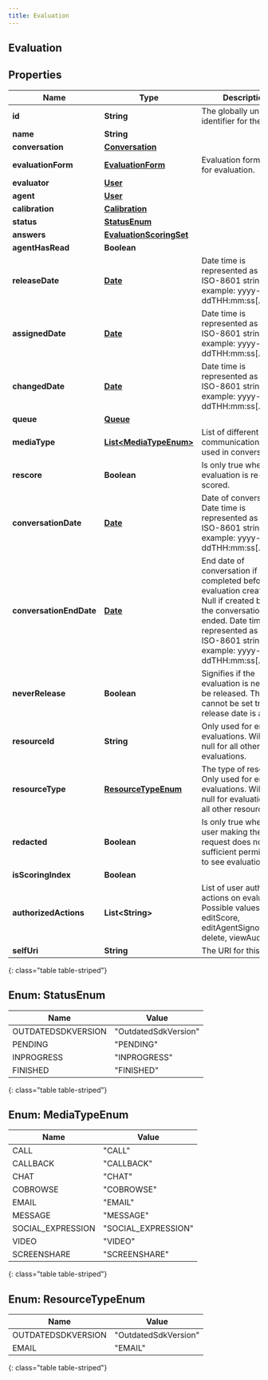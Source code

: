 ```yaml
---
title: Evaluation
---
```


## Evaluation

## Properties

| Name                    | Type                                                                     | Description                                                                                                                                                                                                     | Notes      |
| ----------------------- | ------------------------------------------------------------------------ | --------------------------------------------------------------------------------------------------------------------------------------------------------------------------------------------------------------- | ---------- |
| **id**                  | <!----><!---->**String**<!---->                                          | The globally unique identifier for the object.                                                                                                                                                                  | [optional] |
| **name**                | <!----><!---->**String**<!---->                                          |                                                                                                                                                                                                                 | [optional] |
| **conversation**        | <!----><!---->[**Conversation**](Conversation.md)<!---->                 |                                                                                                                                                                                                                 | [optional] |
| **evaluationForm**      | <!----><!---->[**EvaluationForm**](EvaluationForm.md)<!---->             | Evaluation form used for evaluation.                                                                                                                                                                            | [optional] |
| **evaluator**           | <!----><!---->[**User**](User.md)<!---->                                 |                                                                                                                                                                                                                 | [optional] |
| **agent**               | <!----><!---->[**User**](User.md)<!---->                                 |                                                                                                                                                                                                                 | [optional] |
| **calibration**         | <!----><!---->[**Calibration**](Calibration.md)<!---->                   |                                                                                                                                                                                                                 | [optional] |
| **status**              | [**StatusEnum**](#StatusEnum)<!---->                                     |                                                                                                                                                                                                                 | [optional] |
| **answers**             | <!----><!---->[**EvaluationScoringSet**](EvaluationScoringSet.md)<!----> |                                                                                                                                                                                                                 | [optional] |
| **agentHasRead**        | <!----><!---->**Boolean**<!---->                                         |                                                                                                                                                                                                                 | [optional] |
| **releaseDate**         | <!----><!---->[**Date**](Date.md)<!---->                                 | Date time is represented as an ISO-8601 string. For example: yyyy-MM-ddTHH:mm:ss[.mmm]Z                                                                                                                         | [optional] |
| **assignedDate**        | <!----><!---->[**Date**](Date.md)<!---->                                 | Date time is represented as an ISO-8601 string. For example: yyyy-MM-ddTHH:mm:ss[.mmm]Z                                                                                                                         | [optional] |
| **changedDate**         | <!----><!---->[**Date**](Date.md)<!---->                                 | Date time is represented as an ISO-8601 string. For example: yyyy-MM-ddTHH:mm:ss[.mmm]Z                                                                                                                         | [optional] |
| **queue**               | <!----><!---->[**Queue**](Queue.md)<!---->                               |                                                                                                                                                                                                                 | [optional] |
| **mediaType**           | <!---->[**List&lt;MediaTypeEnum&gt;**](#MediaTypeEnum)<!---->            | List of different communication types used in conversation.                                                                                                                                                     | [optional] |
| **rescore**             | <!----><!---->**Boolean**<!---->                                         | Is only true when evaluation is re-scored.                                                                                                                                                                      | [optional] |
| **conversationDate**    | <!----><!---->[**Date**](Date.md)<!---->                                 | Date of conversation. Date time is represented as an ISO-8601 string. For example: yyyy-MM-ddTHH:mm:ss[.mmm]Z                                                                                                   | [optional] |
| **conversationEndDate** | <!----><!---->[**Date**](Date.md)<!---->                                 | End date of conversation if it had completed before evaluation creation. Null if created before the conversation ended. Date time is represented as an ISO-8601 string. For example: yyyy-MM-ddTHH:mm:ss[.mmm]Z | [optional] |
| **neverRelease**        | <!----><!---->**Boolean**<!---->                                         | Signifies if the evaluation is never to be released. This cannot be set true if release date is also set.                                                                                                       | [optional] |
| **resourceId**          | <!----><!---->**String**<!---->                                          | Only used for email evaluations. Will be null for all other evaluations.                                                                                                                                        | [optional] |
| **resourceType**        | [**ResourceTypeEnum**](#ResourceTypeEnum)<!---->                         | The type of resource. Only used for email evaluations. Will be null for evaluations on all other resources.                                                                                                     | [optional] |
| **redacted**            | <!----><!---->**Boolean**<!---->                                         | Is only true when the user making the request does not have sufficient permissions to see evaluation                                                                                                            | [optional] |
| **isScoringIndex**      | <!----><!---->**Boolean**<!---->                                         |                                                                                                                                                                                                                 | [optional] |
| **authorizedActions**   | <!----><!---->**List&lt;String&gt;**<!---->                              | List of user authorized actions on evaluation. Possible values: edit, editScore, editAgentSignoff, delete, viewAudit                                                                                            | [optional] |
| **selfUri**             | <!----><!---->**String**<!---->                                          | The URI for this object                                                                                                                                                                                         | [optional] |

{: class="table table-striped"}

<a name="StatusEnum"></a>

## Enum: StatusEnum

| Name               | Value                          |
| ------------------ | ------------------------------ |
| OUTDATEDSDKVERSION | &quot;OutdatedSdkVersion&quot; |
| PENDING            | &quot;PENDING&quot;            |
| INPROGRESS         | &quot;INPROGRESS&quot;         |
| FINISHED           | &quot;FINISHED&quot;           |

{: class="table table-striped"}

<a name="MediaTypeEnum"></a>

## Enum: MediaTypeEnum

| Name              | Value                         |
| ----------------- | ----------------------------- |
| CALL              | &quot;CALL&quot;              |
| CALLBACK          | &quot;CALLBACK&quot;          |
| CHAT              | &quot;CHAT&quot;              |
| COBROWSE          | &quot;COBROWSE&quot;          |
| EMAIL             | &quot;EMAIL&quot;             |
| MESSAGE           | &quot;MESSAGE&quot;           |
| SOCIAL_EXPRESSION | &quot;SOCIAL_EXPRESSION&quot; |
| VIDEO             | &quot;VIDEO&quot;             |
| SCREENSHARE       | &quot;SCREENSHARE&quot;       |

{: class="table table-striped"}

<a name="ResourceTypeEnum"></a>

## Enum: ResourceTypeEnum

| Name               | Value                          |
| ------------------ | ------------------------------ |
| OUTDATEDSDKVERSION | &quot;OutdatedSdkVersion&quot; |
| EMAIL              | &quot;EMAIL&quot;              |

{: class="table table-striped"}
